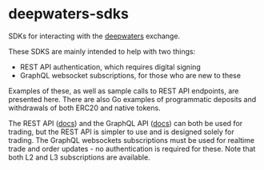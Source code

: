 # deepwaters-sdks

SDKs for interacting with the [deepwaters](https://deepwaters.xyz) exchange.

These SDKS are mainly intended to help with two things:
* REST API authentication, which requires digital signing
* GraphQL websocket subscriptions, for those who are new to these

Examples of these, as well as sample calls to REST API endpoints, are presented here. There are also Go examples of programmatic deposits and withdrawals of both ERC20 and native tokens.

The REST API ([docs](https://rest.docs.api.deepwaters.xyz)) and the GraphQL API ([docs](https://docs.api.deepwaters.xyz)) can both be used for trading, but the REST API is simpler to use and is designed solely for trading. The GraphQL websockets subscriptions must be used for realtime trade and order updates - no authentication is required for these. Note that both L2 and L3 subscriptions are available.
